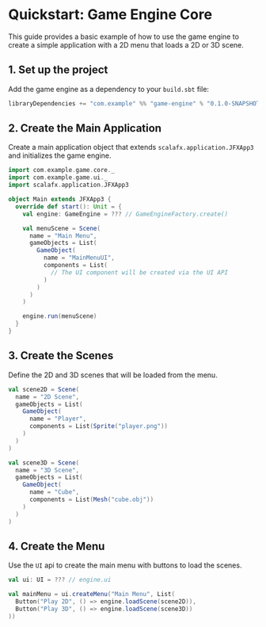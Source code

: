 # Quickstart: Game Engine Core

This guide provides a basic example of how to use the game engine to create a simple application with a 2D menu that loads a 2D or 3D scene.

## 1. Set up the project

Add the game engine as a dependency to your `build.sbt` file:

```scala
libraryDependencies += "com.example" %% "game-engine" % "0.1.0-SNAPSHOT"
```

## 2. Create the Main Application

Create a main application object that extends `scalafx.application.JFXApp3` and initializes the game engine.

```scala
import com.example.game.core._
import com.example.game.ui._
import scalafx.application.JFXApp3

object Main extends JFXApp3 {
  override def start(): Unit = {
    val engine: GameEngine = ??? // GameEngineFactory.create()

    val menuScene = Scene(
      name = "Main Menu",
      gameObjects = List(
        GameObject(
          name = "MainMenuUI",
          components = List(
            // The UI component will be created via the UI API
          )
        )
      )
    )

    engine.run(menuScene)
  }
}
```

## 3. Create the Scenes

Define the 2D and 3D scenes that will be loaded from the menu.

```scala
val scene2D = Scene(
  name = "2D Scene",
  gameObjects = List(
    GameObject(
      name = "Player",
      components = List(Sprite("player.png"))
    )
  )
)

val scene3D = Scene(
  name = "3D Scene",
  gameObjects = List(
    GameObject(
      name = "Cube",
      components = List(Mesh("cube.obj"))
    )
  )
)
```

## 4. Create the Menu

Use the `UI` api to create the main menu with buttons to load the scenes.

```scala
val ui: UI = ??? // engine.ui

val mainMenu = ui.createMenu("Main Menu", List(
  Button("Play 2D", () => engine.loadScene(scene2D)),
  Button("Play 3D", () => engine.loadScene(scene3D))
))
```
